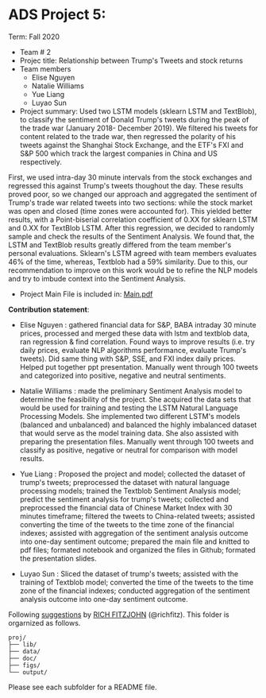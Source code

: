 # ADS Project 5: 

Term: Fall 2020

+ Team # 2
+ Projec title: Relationship between Trump's Tweets and stock returns 
+ Team members
	+ Elise Nguyen
	+ Natalie Williams
	+ Yue Liang 
	+ Luyao Sun 
+ Project summary: Used two LSTM models (sklearn LSTM and TextBlob), to classify the sentiment of Donald Trump's tweets during the peak of the trade war (January 2018- December 2019). We filtered his tweets for content related to the trade war, then regressed the polarity of his tweets against the Shanghai Stock Exchange, and the ETF's FXI and S&P 500 which track the largest companies in China and US respectively. 

First, we used intra-day 30 minute intervals from the stock exchanges and regressed this against Trump's tweets thoughout the day. These results proved poor, so we changed our approach and aggregated the sentiment of Trump's trade war related tweets into two sections: while the stock market was open and closed (time zones were accounted for). This yielded better results, with a Point-biserial correlation coefficient of 0.XX for sklearn LSTM and 0.XX for TextBlob LSTM. After this regression, we decided to randomly sample and check the results of the Sentiment Analysis. We found that, the LSTM and TextBlob results greatly differed from the team member's personal evaluations. Sklearn's LSTM agreed with team members evaluates 46% of the time, whereas, Textblob had a 59% similarity. Due to this, our recommendation to improve on this work would be to refine the NLP models and try to imbude context into the Sentiment Analysis. 

+ Project Main File is included in: [Main.pdf](https://github.com/TZstatsADS/Fall2020-Project5-fall2020-project5-group-2/blob/master/doc/Main.pdf)
	
**Contribution statement**: 
+ Elise Nguyen : gathered financial data for S&P, BABA intraday 30 minute prices, processed and merged these data with lstm and textblob data, ran regression & find correlation. Found ways to improve results (i.e. try daily prices, evaluate NLP algorithms performance, evaluate Trump's tweets). Did same thing with S&P, SSE, and FXI index daily prices. Helped put together ppt presentation. Manually went through 100 tweets and categorized into positive, negative and neutral sentiments.
	
+ Natalie Williams : made the preliminary Sentiment Analysis model to determine the feasibility of the project. She acquired the data sets that would be used for training and testing the LSTM Natural Language Processing Models. She implemented two different LSTM's models (balanced and unbalanced) and balanced the highly imbalanced dataset that would serve as the model training data. She also assisted with preparing the presentation files. Manually went through 100 tweets and classify as positive, negative or neutral for comparison with model results. 

+ Yue Liang : Proposed the project and model; collected the dataset of trump's tweets; preprocessed the dataset with natural language processing models; trained the Textblob Sentiment Analysis model; predict the sentiment analysis for trump's tweets; collected and preprocessed the financial data of Chinese Market Index with 30 minutes timeframe; filtered the tweets to China-related tweets; assisted converting the time of the tweets to the time zone of the financial indexes; assisted with aggregation of the sentiment analysis outcome into one-day sentiment outcome; prepared the main file and knitted to pdf files; formated notebook and organized the files in Github; formated the presentation slides. 

+ Luyao Sun : Sliced the dataset of trump's tweets; assisted with the training of Textblob model; converted the time of the tweets to the time zone of the financial indexes; conducted aggregation of the sentiment analysis outcome into one-day sentiment outcome.


Following [suggestions](http://nicercode.github.io/blog/2013-04-05-projects/) by [RICH FITZJOHN](http://nicercode.github.io/about/#Team) (@richfitz). This folder is orgarnized as follows.

```
proj/
├── lib/
├── data/
├── doc/
├── figs/
└── output/
```

Please see each subfolder for a README file.
